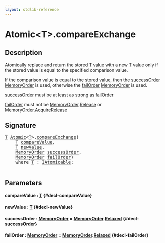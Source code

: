 ```yaml
---
layout: stdlib-reference
---
```


# Atomic\<T\>\.compareExchange

## Description

Atomically replace and return the stored <span class='code'><a href="/stdlib-reference/types/atomic-0/index#typeparam-T" class="code_type">T</a></span> value with a new <span class='code'><a href="/stdlib-reference/types/atomic-0/index#typeparam-T" class="code_type">T</a></span> value
only if the stored value is equal to the specified comparison value.

If the comparison value is equal to the stored value, then the
<span class='code'><a href="/stdlib-reference/types/atomic-0/compareexchange-7#decl-successOrder" class="code_param">successOrder</a></span> <span class='code'><a href="/stdlib-reference/types/memoryorder-06/index" class="code_type">MemoryOrder</a></span> is used, otherwise the <span class='code'><a href="/stdlib-reference/types/atomic-0/compareexchange-7#decl-failOrder" class="code_param">failOrder</a></span>
<span class='code'><a href="/stdlib-reference/types/memoryorder-06/index" class="code_type">MemoryOrder</a></span> is used.

<span class='code'><a href="/stdlib-reference/types/atomic-0/compareexchange-7#decl-successOrder" class="code_param">successOrder</a></span> must be at least as strong as <span class='code'><a href="/stdlib-reference/types/atomic-0/compareexchange-7#decl-failOrder" class="code_param">failOrder</a></span>

<span class='code'><a href="/stdlib-reference/types/atomic-0/compareexchange-7#decl-failOrder" class="code_param">failOrder</a></span> must not be <span class='code'><a href="/stdlib-reference/types/memoryorder-06/index" class="code_type">MemoryOrder</a>.<a href="/stdlib-reference/types/memoryorder-06/index#decl-Release" class="code_var">Release</a></span> or <span class='code'><a href="/stdlib-reference/types/memoryorder-06/index" class="code_type">MemoryOrder</a>.<a href="/stdlib-reference/types/memoryorder-06/index#decl-AcquireRelease" class="code_var">AcquireRelease</a></span>




## Signature 

<pre>
<a href="/stdlib-reference/types/atomic-0/index#typeparam-T" class="code_type">T</a> <a href="/stdlib-reference/types/atomic-0/index" class="code_type">Atomic</a>&lt;<a href="/stdlib-reference/types/atomic-0/index#typeparam-T" class="code_type">T</a>&gt;.<a href="/stdlib-reference/types/atomic-0/compareexchange-7">compareExchange</a>(
    <a href="/stdlib-reference/types/atomic-0/index#typeparam-T" class="code_type">T</a> <a href="/stdlib-reference/types/atomic-0/compareexchange-7#decl-compareValue" class="code_param">compareValue</a>,
    <a href="/stdlib-reference/types/atomic-0/index#typeparam-T" class="code_type">T</a> <a href="/stdlib-reference/types/atomic-0/compareexchange-7#decl-newValue" class="code_param">newValue</a>,
    <a href="/stdlib-reference/types/memoryorder-06/index" class="code_type">MemoryOrder</a> <a href="/stdlib-reference/types/atomic-0/compareexchange-7#decl-successOrder" class="code_param">successOrder</a>,
    <a href="/stdlib-reference/types/memoryorder-06/index" class="code_type">MemoryOrder</a> <a href="/stdlib-reference/types/atomic-0/compareexchange-7#decl-failOrder" class="code_param">failOrder</a>)
    <span class='code_keyword'>where</span> <a href="/stdlib-reference/types/atomic-0/index#typeparam-T" class="code_type">T</a> : <a href="/stdlib-reference/interfaces/iatomicable-01/index" class="code_type">IAtomicable</a>;

</pre>

## Parameters

#### compareValue  : [T](/stdlib-reference/types/atomic-0/index#typeparam-T) {#decl-compareValue}
#### newValue  : [T](/stdlib-reference/types/atomic-0/index#typeparam-T) {#decl-newValue}
#### successOrder  : [MemoryOrder](/stdlib-reference/types/memoryorder-06/index) = [MemoryOrder](/stdlib-reference/types/memoryorder-06/index)\.[Relaxed](/stdlib-reference/types/memoryorder-06/index#decl-Relaxed) {#decl-successOrder}
#### failOrder  : [MemoryOrder](/stdlib-reference/types/memoryorder-06/index) = [MemoryOrder](/stdlib-reference/types/memoryorder-06/index)\.[Relaxed](/stdlib-reference/types/memoryorder-06/index#decl-Relaxed) {#decl-failOrder}

